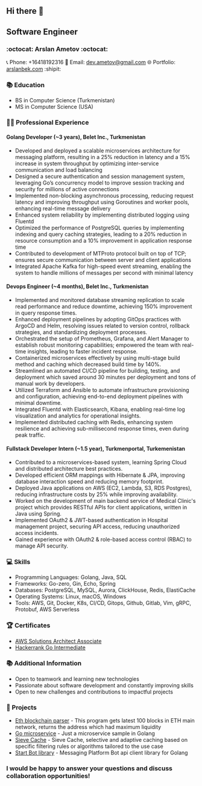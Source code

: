## Hi there 👋

## Software Engineer

### :octocat: Arslan Ametov :octocat:

📞 Phone: +16418192316
📧 Email: dev.ametov@gmail.com
🌐 Portfolio: [arslanbek.com](https://arslanbek.com) :shipit:

### 📚 Education

- BS in Computer Science (Turkmenistan)
- MS in Computer Science (USA)

### 👨‍💻 Professional Experience

#### Golang Developer (~3 years), Belet Inc., Turkmenistan

- Developed and deployed a scalable microservices architecture for messaging platform, resulting in a 25% reduction in latency and a 15% increase in system throughput by optimizing inter-service communication and load balancing
- Designed a secure authentication and session management system, leveraging Go’s concurrency model to improve session tracking and security for millions of active connections
- Implemented non-blocking asynchronous processing, reducing request latency and improving throughput using Goroutines and worker pools, enhancing real-time message delivery
- Enhanced system reliability by implementing distributed logging using Fluentd
- Optimized the performance of PostgreSQL queries by implementing indexing and query caching strategies, leading to a 20% reduction in resource consumption and a 10% improvement in application response time
- Contributed to development of MTProto protocol built on top of TCP; ensures secure communication between server and client applications
- Integrated Apache Kafka for high-speed event streaming, enabling the system to handle millions of messages per second with minimal latency

#### Devops Engineer (~4 months), Belet Inc., Turkmenistan

- Implemented and monitored database streaming replication to scale read performance and reduce downtime, achieving 150% improvement in query response times.
- Enhanced deployment pipelines by adopting GitOps practices with ArgoCD and Helm, resolving issues related to version control, rollback strategies, and standardizing deployment processes.
- Orchestrated the setup of Prometheus, Grafana, and Alert Manager to establish robust monitoring capabilities; empowered the team with real-time insights, leading to faster incident response.
- Containerized microservices effectively by using multi-stage build method and caching which decreased build time by 140%.
- Streamlined an automated CI/CD pipeline for building, testing, and deployment which saved around 30 minutes per deployment and tons of manual work by developers.
- Utilized Terraform and Ansible to automate infrastructure provisioning and configuration, achieving end-to-end deployment pipelines with minimal downtime.
- Integrated Fluentd with Elasticsearch, Kibana, enabling real-time log visualization and analytics for operational insights.
- Implemented distributed caching with Redis, enhancing system resilience and achieving sub-millisecond response times, even during peak traffic.

#### Fullstack Developer Intern (~1.5 year), Turkmenportal, Turkemenistan

- Contributed to a microservices-based system, learning Spring Cloud and distributed architecture best practices.
- Developed efficient ORM mappings with Hibernate &amp; JPA, improving database interaction speed and reducing memory footprint.
- Deployed Java applications on AWS (EC2, Lambda, S3, RDS Postgres), reducing infrastructure costs by 25% while improving availability.
- Worked on the development of main backend service of Medical Clinic's project which provides RESTful APIs for client applications, written in Java using Spring.
- Implemented OAuth2 &amp; JWT-based authentication in Hospital management project, securing API access, reducing unauthorized access incidents.
- Gained experience with OAuth2 &amp; role-based access control (RBAC) to manage API security.


### 💻 Skills

- Programming Languages: Golang, Java, SQL
- Frameworks: Go-zero, Gin, Echo, Spring
- Databases: PostgreSQL, MySQL, Aurora, ClickHouse, Redis, ElastiCache
- Operating Systems: Linux, macOS, Windows
- Tools: AWS, Git, Docker, K8s, CI/CD, Gitops, Github, Gitlab, Vim, gRPC, Protobuf, AWS Serverless

### 🏆 Certificates

- [AWS Solutions Architect Associate](https://www.credly.com/badges/1d70701f-1852-4b3d-b28c-54d557241f07/linked_in_profile)
- [Hackerrank Go Intermediate](https://www.hackerrank.com/certificates/0ce5a32eb0e9)

### 📚 Additional Information

- Open to teamwork and learning new technologies
- Passionate about software development and constantly improving skills
- Open to new challenges and contributions to impactful projects

### 📃 Projects

- [Eth blockchain parser](https://github.com/ametow/getblock) - This program gets latest 100 blocks in ETH main network, returns the address which had maximum liquidity
- [Go microservice](https://github.com/ametow/go-microservice) - Just a microservice sample in Golang
- [Sieve Cache](https://github.com/ametow/sieve-cache) - Sieve Cache, selective and adaptive caching based on specific filtering rules or algorithms tailored to the use case
- [Start Bot library](https://github.com/ametow/start-bot-api) - Messaging Platform Bot api client library for Golang

### I would be happy to answer your questions and discuss collaboration opportunities!
